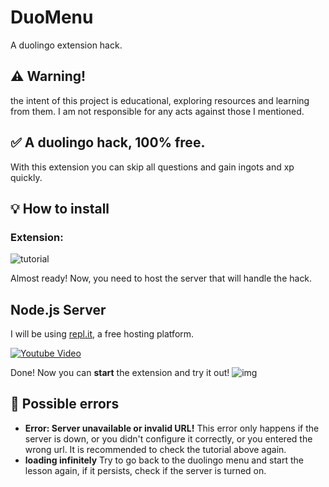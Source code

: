 # DuoMenu
A duolingo extension hack.

## ⚠ Warning!
the intent of this project is educational, exploring resources and learning from them. I am not responsible for any acts against those I mentioned.

## ✅ A duolingo hack, 100% free.
With this extension you can skip all questions and gain ingots and xp quickly.

## 💡 How to install

### Extension:
![tutorial](https://i.imgur.com/85wbUzd.gif)

Almost ready! Now, you need to host the server that will handle the hack.

## Node.js Server

I will be using [repl.it](https://replit.com/), a free hosting platform.

[![Youtube Video](https://img.youtube.com/vi/YOUTUBE_VIDEO_ID_HERE/0.jpg)](https://www.youtube.com/watch?v=YOUTUBE_VIDEO_ID_HERE)

Done! Now you can **start** the extension and try it out!
![img](https://i.imgur.com/Y2kOwjh.jpg)


## 🐞 Possible errors


- **Error: Server unavailable or invalid URL!**
This error only happens if the server is down, or you didn't configure it correctly, or you entered the wrong url.
It is recommended to check the tutorial above again.
- **loading infinitely**
Try to go back to the duolingo menu and start the lesson again, if it persists, check if the server is turned on.